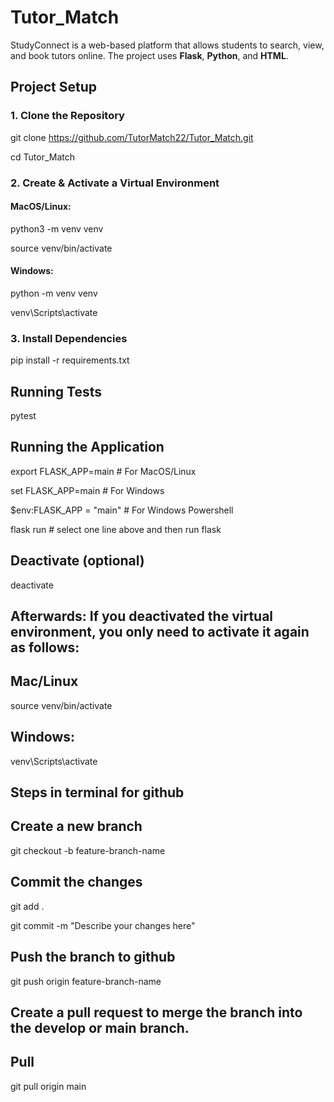# Tutor_Match
StudyConnect is a web-based platform that allows students to search, view, and book tutors online. The project uses **Flask**, **Python**, and **HTML**.
## Project Setup

### 1. Clone the Repository

git clone https://github.com/TutorMatch22/Tutor_Match.git

cd Tutor_Match

### 2. Create & Activate a Virtual Environment
#### MacOS/Linux:

python3 -m venv venv

source venv/bin/activate

#### Windows:

python -m venv venv

venv\Scripts\activate

### 3. Install Dependencies
pip install -r requirements.txt

## Running Tests
pytest

## Running the Application
export FLASK_APP=main  # For MacOS/Linux

set FLASK_APP=main     # For Windows

$env:FLASK_APP = "main" # For Windows Powershell



flask run   # select one line above and then run flask


## Deactivate (optional)
deactivate

## Afterwards: If you deactivated the virtual environment, you only need to activate it again as follows:
## Mac/Linux
source venv/bin/activate
## Windows:
venv\Scripts\activate



## Steps in terminal for github
## Create a new branch
git checkout -b feature-branch-name

## Commit the changes
git add .

git commit -m "Describe your changes here"


## Push the branch to github
git push origin feature-branch-name

## Create a pull request to merge the branch into the develop or main branch.

## Pull
git pull origin main
